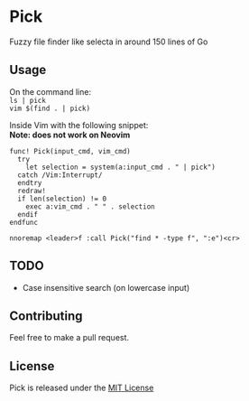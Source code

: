 # Pick

Fuzzy file finder like selecta in around 150 lines of Go

## Usage

On the command line:  
`ls | pick`  
`vim $(find . | pick)`

Inside Vim with the following snippet:  
**Note: does not work on Neovim**

```
func! Pick(input_cmd, vim_cmd)
  try
    let selection = system(a:input_cmd . " | pick")
  catch /Vim:Interrupt/
  endtry
  redraw!
  if len(selection) != 0
    exec a:vim_cmd . " " . selection
  endif
endfunc

nnoremap <leader>f :call Pick("find * -type f", ":e")<cr>
```

## TODO

- Case insensitive search (on lowercase input)

## Contributing

Feel free to make a pull request.

## License
Pick is released under the [MIT License](https://opensource.org/licenses/MIT)
